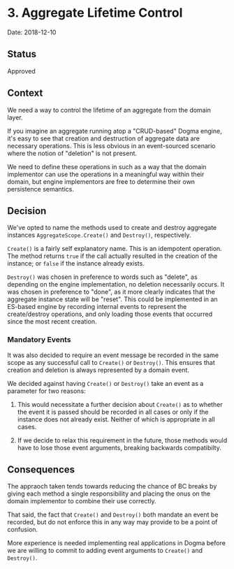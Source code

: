 # 3. Aggregate Lifetime Control

Date: 2018-12-10

## Status

Approved

## Context

We need a way to control the lifetime of an aggregate from the domain layer.

If you imagine an aggregate running atop a "CRUD-based" Dogma engine, it's easy
to see that creation and destruction of aggregate data are necessary operations.
This is less obvious in an event-sourced scenario where the notion of "deletion"
is not present.

We need to define these operations in such as a way that the domain implementor
can use the operations in a meaningful way within their domain, but engine
implementors are free to determine their own persistence semantics.

## Decision

We've opted to name the methods used to create and destroy aggregate instances
`AggregateScope.Create()` and `Destroy()`, respectively.

`Create()` is a fairly self explanatory name. This is an idempotent operation.
The method returns `true` if the call actually resulted in the creation of the
instance; or `false` if the instance already exists.

`Destroy()` was chosen in preference to words such as "delete", as depending on
the engine implementation, no deletion necessarily occurs. It was chosen in
preference to "done", as it more clearly indicates that the aggregate instance
state will be "reset". This could be implemented in an ES-based engine by
recording internal events to represent the create/destroy operations, and only
loading those events that occurred since the most recent creation.

### Mandatory Events

It was also decided to require an event message be recorded in the same scope
as any successful call to `Create()` or `Destroy()`. This ensures that creation
and deletion is always represented by a domain event.

We decided against having `Create()` or `Destroy()` take an event as a
parameter for two reasons:

1. This would necessitate a further decision about `Create()` as to whether the
event it is passed should be recorded in all cases or only if the instance
does not already exist. Neither of which is appropriate in all cases.

2. If we decide to relax this requirement in the future, those methods would
have to lose those event arguments, breaking backwards compatibilty.

## Consequences

The appraoch taken tends towards reducing the chance of BC breaks by giving
each method a single responsibility and placing the onus on the domain
implementor to combine their use correctly.

That said, the fact that `Create()` and `Destroy()` both mandate an event be
recorded, but do not enforce this in any way may provide to be a point of
confusion.

More experience is needed implementing real applications in Dogma before we are
willing to commit to adding event arguments to `Create()` and `Destroy()`.
